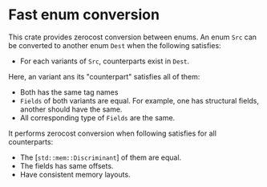 # Fast enum conversion

This crate provides zerocost conversion between enums. An enum `Src` can be converted to another enum `Dest` when the following satisfies:

- For each variants of `Src`, counterparts exist in `Dest`.

Here, an variant ans its "counterpart" satisfies all of them:

- Both has the same tag names
- `Fields` of both variants are equal. For example, one has structural fields, another should have the same.
- All corresponding type of `Fields` are the same.

It performs zerocost conversion when following satisfies for all counterparts:

- The [`std::mem::Discriminant`] of them are equal.
- The fields has same offsets.
- Have consistent memory layouts.
